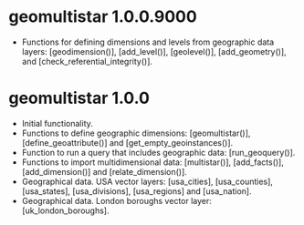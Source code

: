 # geomultistar 1.0.0.9000
* Functions for defining dimensions and levels from geographic data layers: [geodimension()], [add_level()], [geolevel()], [add_geometry()], and [check_referential_integrity()].

# geomultistar 1.0.0
* Initial functionality.
* Functions to define geographic dimensions: [geomultistar()], [define_geoattribute()] and [get_empty_geoinstances()].
* Function to run a query that includes geographic data: [run_geoquery()].
* Functions to import multidimensional data: [multistar()], [add_facts()], [add_dimension()] and [relate_dimension()].
* Geographical data. USA vector layers: [usa_cities], [usa_counties], [usa_states], [usa_divisions], [usa_regions] and [usa_nation].
* Geographical data. London boroughs vector layer: [uk_london_boroughs].

